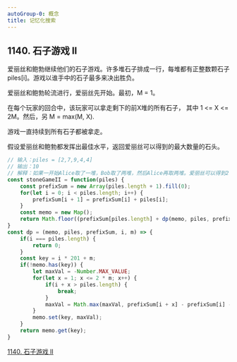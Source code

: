 ```yaml
---
autoGroup-0: 概念
title: 记忆化搜索
---
```

## 1140. 石子游戏 II
爱丽丝和鲍勃继续他们的石子游戏。许多堆石子排成一行，每堆都有正整数颗石子 piles[i]。游戏以谁手中的石子最多来决出胜负。

爱丽丝和鲍勃轮流进行，爱丽丝先开始。最初，M = 1。

在每个玩家的回合中，该玩家可以拿走剩下的前X堆的所有石子， 其中 1 <= X <= 2M。然后，另 M = max(M, X).

游戏一直持续到所有石子都被拿走。

假设爱丽丝和鲍勃都发挥出最佳水平，返回爱丽丝可以得到的最大数量的石头。

```js
// 输入：piles = [2,7,9,4,4]
// 输出：10
// 解释：如果一开始Alice取了一堆，Bob取了两堆，然后Alice再取两堆。爱丽丝可以得到2 + 4 + 4 = 10堆。如果Alice一开始拿走了两堆，那么Bob可以拿走剩下的三堆。在这种情况下，Alice得到2 + 7 = 9堆。返回10，因为它更大。
const stoneGameII = function(piles) {
    const prefixSum = new Array(piles.length + 1).fill(0);
    for(let i = 0; i < piles.length; i++) {
        prefixSum[i + 1] = prefixSum[i] + piles[i];
    }
    const memo = new Map();
    return Math.floor((prefixSum[piles.length] + dp(memo, piles, prefixSum, 0, 1)) / 2);
}
const dp = (memo, piles, prefixSum, i, m) => {
    if(i === piles.length) {
        return 0;
    }
    const key = i * 201 + m;
    if(!memo.has(key)) {
        let maxVal = -Number.MAX_VALUE;
        for(let x = 1; x <= 2 * m; x++) {
            if(i + x > piles.length) {
                break;
            }
            maxVal = Math.max(maxVal, prefixSum[i + x] - prefixSum[i] - dp(memo, piles, prefixSum, i + x, Math.max(m, x)));
        }
        memo.set(key, maxVal);
    }
    return memo.get(key);
}
```


[1140. 石子游戏 II](https://leetcode.cn/problems/stone-game-ii/description/?languageTags=javascript)